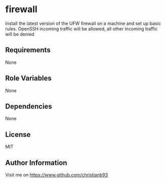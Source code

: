 firewall
=========

Install the latest version of the UFW firewall on a machine and set up basic rules. OpenSSH incoming traffic will be allowed, all other incoming traffic will be denied

Requirements
------------

None

Role Variables
--------------

None 

Dependencies
------------

None

License
-------

MIT

Author Information
------------------

Visit me on https://www.github.com/christianb93

